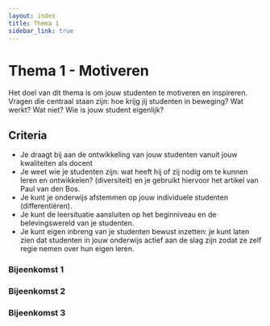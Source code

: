 ```yaml
---
layout: index
title: Thema 1
sidebar_link: true
---
```


# Thema 1 - Motiveren

Het doel van dit thema is om jouw studenten te motiveren en inspireren. Vragen die centraal staan zijn: hoe krijg jij studenten in beweging? Wat werkt? Wat niet? Wie is jouw student eigenlijk?

## Criteria

* Je draagt bij aan de ontwikkeling van jouw studenten vanuit jouw kwaliteiten als docent
* Je weet wie je studenten zijn: wat heeft hij of zij nodig om te kunnen leren en ontwikkelen? (diversiteit) en je gebruikt hiervoor het artikel van Paul van den Bos.
* Je kunt je onderwijs afstemmen op jouw individuele studenten (differentiëren).
* Je kunt de leersituatie aansluiten op het beginniveau en de belevingswereld van je studenten.
* Je kunt eigen inbreng van je studenten bewust inzetten: je kunt laten zien dat studenten in jouw onderwijs actief aan de slag zijn zodat ze zelf regie nemen over hun eigen leren.

### Bijeenkomst 1

### Bijeenkomst 2

### Bijeenkomst 3
